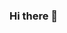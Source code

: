 ### Hi there 👋

<!--
**jaycode8/jaycode8** is a ✨ _special_ ✨ repository because its `README.md` (this file) appears on your GitHub profile.

Here are some ideas to get you started:

- 🔭 Hey am James Mumo alias JayTech
- 🌱 I’m currently doing Web development and design
- 👯 I’m looking to collaborate on any matter involving computer science and IT
- 💬 Feel free to get intouch with me.
- 👀 Together we can do great 💯
- 📫 How to reach me: WhatsApp - +254 111482180 , email - jamesmumo443@gmail.com


-->

